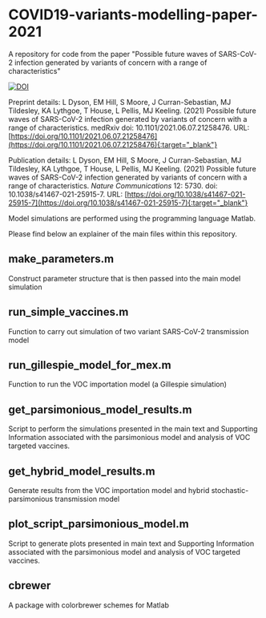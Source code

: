 # COVID19-variants-modelling-paper-2021
A repository for code from the paper "Possible future waves of SARS-CoV-2 infection generated by variants of concern with a range of characteristics"

[![DOI](https://zenodo.org/badge/DOI/10.5281/zenodo.5224546.svg)](https://doi.org/10.5281/zenodo.5224546)

Preprint details: L Dyson, EM Hill, S Moore, J Curran-Sebastian, MJ Tildesley, KA Lythgoe, T House, L Pellis, MJ Keeling. (2021) Possible future waves of SARS-CoV-2 infection generated by variants of concern with a range of characteristics. medRxiv doi: 10.1101/2021.06.07.21258476. URL: [https://doi.org/10.1101/2021.06.07.21258476](https://doi.org/10.1101/2021.06.07.21258476){:target="_blank"}



Publication details: L Dyson, EM Hill, S Moore, J Curran-Sebastian, MJ Tildesley, KA Lythgoe, T House, L Pellis, MJ Keeling. (2021) Possible future waves of SARS-CoV-2 infection generated by variants of concern with a range of characteristics. *Nature Communications* 12: 5730. doi: 10.1038/s41467-021-25915-7. URL: [https://doi.org/10.1038/s41467-021-25915-7](https://doi.org/10.1038/s41467-021-25915-7){:target="_blank"}

Model simulations are performed using the programming language Matlab.

Please find below an explainer of the main files within this repository.

## make_parameters.m
Construct parameter structure that is then passed into the main model simulation

## run_simple_vaccines.m
Function to carry out simulation of two variant SARS-CoV-2 transmission model

## run_gillespie_model_for_mex.m
Function to run the VOC importation model (a Gillespie simulation)

## get_parsimonious_model_results.m
Script to perform the simulations presented in the main text and Supporting Information associated with the parsimonious model and analysis of VOC targeted vaccines.

## get_hybrid_model_results.m
Generate results from the VOC importation model and hybrid stochastic-parsimonious transmission model

## plot_script_parsimonious_model.m
Script to generate plots presented in main text and Supporting Information associated with the parsimonious model and analysis of VOC targeted vaccines.

## cbrewer
A package with colorbrewer schemes for Matlab
